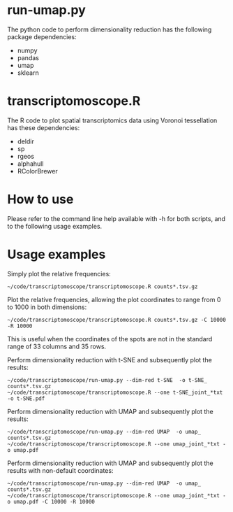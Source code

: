 run-umap.py
===========
The python code to perform dimensionality reduction has the following package dependencies:
* numpy
* pandas
* umap
* sklearn

transcriptomoscope.R
====================
The R code to plot spatial transcriptomics data using Voronoi tessellation has these dependencies:
* deldir
* sp
* rgeos
* alphahull
* RColorBrewer

How to use
==========
Please refer to the command line help available with -h for both scripts, and to the following usage examples.

Usage examples
==============

Simply plot the relative frequencies:
```
~/code/transcriptomoscope/transcriptomoscope.R counts*.tsv.gz
```

Plot the relative frequencies, allowing the plot coordinates to range from 0 to 1000 in both dimensions:
```
~/code/transcriptomoscope/transcriptomoscope.R counts*.tsv.gz -C 10000 -R 10000
```
This is useful when the coordinates of the spots are not in the standard range of 33 columns and 35 rows.


Perform dimensionality reduction with t-SNE and subsequently plot the results:
```
~/code/transcriptomoscope/run-umap.py --dim-red t-SNE  -o t-SNE_ counts*.tsv.gz
~/code/transcriptomoscope/transcriptomoscope.R --one t-SNE_joint_*txt -o t-SNE.pdf
```

Perform dimensionality reduction with UMAP and subsequently plot the results:
```
~/code/transcriptomoscope/run-umap.py --dim-red UMAP  -o umap_ counts*.tsv.gz
~/code/transcriptomoscope/transcriptomoscope.R --one umap_joint_*txt -o umap.pdf
```

Perform dimensionality reduction with UMAP and subsequently plot the results with non-default coordinates:
```
~/code/transcriptomoscope/run-umap.py --dim-red UMAP  -o umap_ counts*.tsv.gz
~/code/transcriptomoscope/transcriptomoscope.R --one umap_joint_*txt -o umap.pdf -C 10000 -R 10000
```
